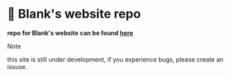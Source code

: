 # 💫 Blank's website repo
**repo for Blank's website can be found [here](https://blank9485.github.io/)**
> [!NOTE]
> this site is still under development, if you experience bugs, please create an issuse.
